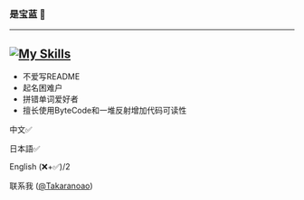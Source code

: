 ### 是宝蓝 🐺
---------------
[![My Skills](https://skillicons.dev/icons?i=react,ts,windicss,nodejs,php,java,kotlin,go,spring,mongodb,mysql)](https://skillicons.dev)
---------------
- 不爱写README 
- 起名困难户
- 拼错单词爱好者
- 擅长使用ByteCode和一堆反射增加代码可读性

中文✅ 

日本語✅

English (❌+✅)/2

联系我 ([@Takaranoao](https://t.me/Takaranoao))
<!--
**Takaranoao/Takaranoao** is a ✨ _special_ ✨ repository because its `README.md` (this file) appears on your GitHub profile.

Here are some ideas to get you started:

- 🔭 I’m currently working on ...
- 🌱 I’m currently learning ...
- 👯 I’m looking to collaborate on ...
- 🤔 I’m looking for help with ...
- 💬 Ask me about ...
- 📫 How to reach me: ...
- 😄 Pronouns: ...
- ⚡ Fun fact: ...
-->
